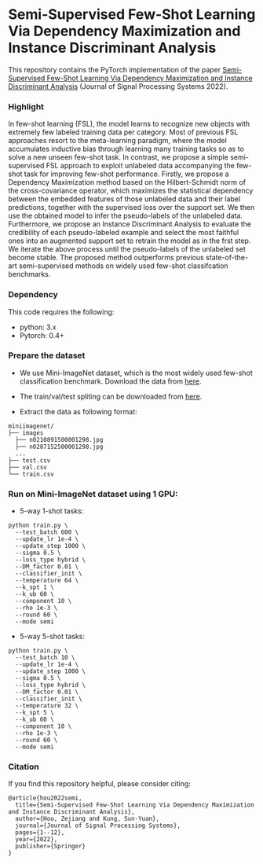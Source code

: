 # Semi-Supervised Few-Shot Learning Via Dependency Maximization and Instance Discriminant Analysis

This repository contains the PyTorch implementation of the paper [Semi-Supervised Few-Shot Learning Via Dependency Maximization and Instance Discriminant Analysis](https://link.springer.com/article/10.1007/s11265-022-01796-x) (Journal of Signal Processing Systems 2022).

### Highlight
In few-shot learning (FSL), the model learns to recognize new objects with extremely few labeled training data per category. Most of previous FSL approaches resort to the meta-learning paradigm, where the model accumulates inductive bias through learning many training tasks so as to solve a new unseen few-shot task. In contrast, we propose
a simple semi-supervised FSL approach to exploit unlabeled data accompanying the few-shot task for improving few-shot performance. Firstly, we propose a Dependency Maximization method based on the Hilbert-Schmidt norm of the cross-covariance operator, which maximizes the statistical dependency between the embedded features of those unlabeled data and their label predictions, together with the supervised loss over the support set. We then use the obtained model to infer the pseudo-labels of the unlabeled data. Furthermore, we propose an Instance Discriminant Analysis to evaluate the credibility of each pseudo-labeled example and select the most faithful ones into an augmented support set to retrain the model as in the frst step. We iterate the above process until the pseudo-labels of the unlabeled set become stable. The proposed method outperforms previous state-of-the-art semi-supervised methods on widely used few-shot classifcation benchmarks.

### Dependency

This code requires the following:

* python: 3.x
* Pytorch: 0.4+

### Prepare the dataset

* We use Mini-ImageNet dataset, which is the most widely used few-shot classification benchmark. Download the data from [here](http://image-net.org/download-images).

* The train/val/test spliting can be downloaded from [here]().

* Extract the data as following format:

```Shell
miniimagenet/
├── images
  ├── n0210891500001298.jpg  
  ├── n0287152500001298.jpg 
  ...
├── test.csv
├── val.csv
└── train.csv
```

### Run on Mini-ImageNet dataset using 1 GPU:

* 5-way 1-shot tasks:

```Shell
python train.py \
  --test_batch 600 \
  --update_lr 1e-4 \
  --update_step 1000 \
  --sigma 0.5 \
  --loss_type hybrid \
  --DM_factor 0.01 \
  --classifier_init \
  --temperature 64 \
  --k_spt 1 \
  --k_ub 60 \
  --component 10 \
  --rho 1e-3 \
  --round 60 \
  --mode semi
```

* 5-way 5-shot tasks:

```Shell
python train.py \
  --test_batch 10 \
  --update_lr 1e-4 \
  --update_step 1000 \
  --sigma 0.5 \
  --loss_type hybrid \
  --DM_factor 0.01 \
  --classifier_init \
  --temperature 32 \
  --k_spt 5 \
  --k_ub 60 \
  --component 10 \
  --rho 1e-3 \
  --round 60 \
  --mode semi
```

### Citation
If you find this repository helpful, please consider citing:
```Shell
@article{hou2022semi,
  title={Semi-Supervised Few-Shot Learning Via Dependency Maximization and Instance Discriminant Analysis},
  author={Hou, Zejiang and Kung, Sun-Yuan},
  journal={Journal of Signal Processing Systems},
  pages={1--12},
  year={2022},
  publisher={Springer}
}
```


